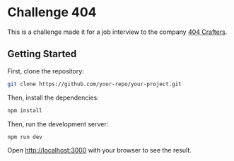
# Challenge 404

This is a challenge made it for a job interview to the company [404 Crafters](http://www.proyecto404.com/).

## Getting Started

First, clone the repository:

```bash
git clone https://github.com/your-repo/your-project.git
```

Then, install the dependencies:

```bash
npm install
```

Then, run the development server:

```bash
npm run dev
```

Open [http://localhost:3000](http://localhost:3000) with your browser to see the result.
